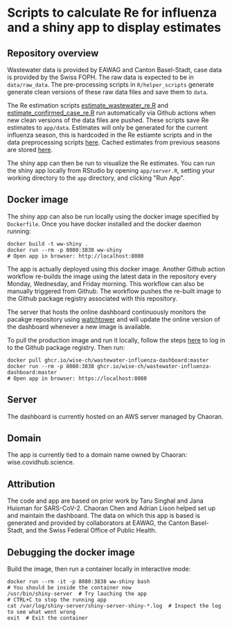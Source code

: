 # Scripts to calculate Re for influenza and a shiny app to display estimates

<!--- Link to published dashboard: [https://ibz-shiny.ethz.ch/wastewaterRe](https://ibz-shiny.ethz.ch/wastewaterRe) --->

## Repository overview
Wastewater data is provided by EAWAG and Canton Basel-Stadt, case data is provided by the Swiss FOPH. The raw data is expected to be in `data/raw_data`.
The pre-processing scripts in `R/helper_scripts` generate generate clean versions of these raw data files and save them to `data`. 

The Re estimation scripts [estimate_wastewater_re.R](R/estimate_wastewater_re.R) and [estimate_confirmed_case_re.R](R/estimate_confirmed_case_re.R) run automatically via Github actions when new clean versions of the data files are pushed.
These scripts save Re estimates to `app/data`. 
Estimates will only be generated for the current influenza season, this is hardcoded in the Re estiamte scripts and in the data preprocessing scripts [here](R/helper_scripts).
Cached estimates from previous seasons are stored [here](app/data/cached_data).

The shiny app can then be run to visualize the Re estimates. You can run the shiny app locally from RStudio by opening `app/server.R`, setting your working directory to the `app` directory, and clicking "Run App".

## Docker image
The shiny app can also be run locally using the docker image specified by `Dockerfile`. Once you have docker installed and the docker daemon running:
```
docker build -t ww-shiny .
docker run --rm -p 8080:3838 ww-shiny
# Open app in browser: http://localhost:8080
```

The app is actually deployed using this docker image. Another Github action workflow re-builds the image using the latest data in the repository every Monday, Wednesday, and Friday morning. This workflow can also be manually triggered from Github. The workflow pushes the re-built image to the Github package registry associated with this repository.

The server that hosts the online dashboard continuously monitors the pacakge repository using [watchtower](https://github.com/containrrr/watchtower) and will update the online version of the dashboard whenever a new image is available.

To pull the production image and run it locally, follow the steps [here]( https://docs.github.com/en/packages/working-with-a-github-packages-registry/working-with-the-container-registry) to log in to the Github package registry. Then run: 
```
docker pull ghcr.io/wise-ch/wastewater-influenza-dashboard:master
docker run --rm -p 8080:3838 ghcr.io/wise-ch/wastewater-influenza-dashboard:master
# Open app in browser: https://localhost:8080
```

## Server

The dashboard is currently hosted on an AWS server managed by Chaoran.

## Domain

The app is currently tied to a domain name owned by Chaoran: wise.covidhub.science.

## Attribution

The code and app are based on prior work by Taru Singhal and Jana Huisman for SARS-CoV-2. Chaoran Chen and Adrian Lison helped set up and maintain the dashboard. The data on which this app is based is generated and provided by collaborators at EAWAG, the Canton Basel-Stadt, and the Swiss Federal Office of Public Health.

## Debugging the docker image
Build the image, then run a container locally in interactive mode:
```
docker run --rm -it -p 8080:3838 ww-shiny bash
# You should be inside the container now
/usr/bin/shiny-server  # Try lauching the app
# CTRL+C to stop the running app
cat /var/log/shiny-server/shiny-server-shiny-*.log  # Inspect the log to see what went wrong
exit  # Exit the container
```

